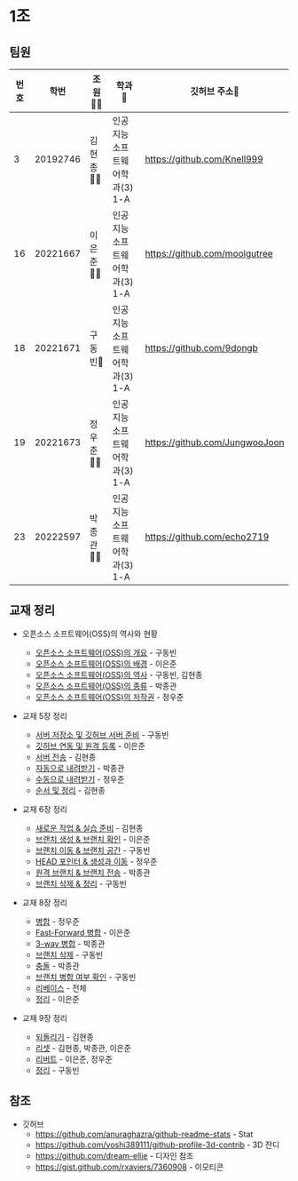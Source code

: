 1조
=
팀원
-
| 번호   |  학번      | 조원🙍‍♂️ | 학과 💼            |  깃허브 주소📝  |
|------|----------|----|----------------|----|
| 3    | 20192746 | 김현종👨‍💻 | 인공지능소프트웨어학과(3) 1-A | https://github.com/Knell999   |
| 16   | 20221667 | 이은준👨‍💻  | 인공지능소프트웨어학과(3) 1-A |https://github.com/moolgutree    |
| 18   | 20221671 | 구동빈🌟 | 인공지능소프트웨어학과(3) 1-A |   https://github.com/9dongb   |
| 19   | 20221673 | 정우준👨‍💻 | 인공지능소프트웨어학과(3) 1-A |  https://github.com/JungwooJoon  |
| 23   | 20222597 | 박종관👨‍💻 | 인공지능소프트웨어학과(3) 1-A | https://github.com/echo2719   |
           
## 교재 정리   

- 오픈소스 소프트웨어(OSS)의 역사와 현황

  - [오픈소스 소프트웨어(OSS)의 개요](https://github.com/QBteamOSS/OSS_Assignments/blob/main/%EC%98%A4%ED%94%88%EC%86%8C%EC%8A%A4%EC%86%8C%ED%94%84%ED%8A%B8%EC%9B%A8%EC%96%B4%20%EA%B0%9C%EC%9A%94%EC%99%80%20%EC%9D%B4%ED%95%B4/01.%20OSS%EC%9D%98%20%EA%B0%9C%EC%9A%94.md) - 구동빈
  - [오픈소스 소프트웨어(OSS)의 배경](https://github.com/QBteamOSS/OSS_Assignments/blob/main/%EC%98%A4%ED%94%88%EC%86%8C%EC%8A%A4%EC%86%8C%ED%94%84%ED%8A%B8%EC%9B%A8%EC%96%B4%20%EA%B0%9C%EC%9A%94%EC%99%80%20%EC%9D%B4%ED%95%B4/02.%20OSS%EC%9D%98%20%EB%B0%B0%EA%B2%BD.md) - 이은준
  - [오픈소스 소프트웨어(OSS)의 역사](https://github.com/QBteamOSS/OSS_Assignments/blob/main/%EC%98%A4%ED%94%88%EC%86%8C%EC%8A%A4%EC%86%8C%ED%94%84%ED%8A%B8%EC%9B%A8%EC%96%B4%20%EA%B0%9C%EC%9A%94%EC%99%80%20%EC%9D%B4%ED%95%B4/03.%20OSS%EC%9D%98%20%EC%97%AD%EC%82%AC.md) - 구동빈, 김현종
  - [오픈소스 소프트웨어(OSS)의 종류](https://github.com/QBteamOSS/OSS_Assignments/blob/main/%EC%98%A4%ED%94%88%EC%86%8C%EC%8A%A4%EC%86%8C%ED%94%84%ED%8A%B8%EC%9B%A8%EC%96%B4%20%EA%B0%9C%EC%9A%94%EC%99%80%20%EC%9D%B4%ED%95%B4/04.%20%EB%8C%80%ED%91%9C%EC%A0%81%EC%9D%B8%20OSS%20%EC%A2%85%EB%A5%98.md) - 박종관
  - [오픈소스 소프트웨어(OSS)의 저작권](https://github.com/QBteamOSS/OSS_Assignments/blob/main/%EC%98%A4%ED%94%88%EC%86%8C%EC%8A%A4%EC%86%8C%ED%94%84%ED%8A%B8%EC%9B%A8%EC%96%B4%20%EA%B0%9C%EC%9A%94%EC%99%80%20%EC%9D%B4%ED%95%B4/05.%20OSS%EC%9D%98%20%EC%A0%80%EC%9E%91%EA%B6%8C.md) - 정우준

- 교재 5장 정리
  - [서버 저장소 및 깃허브 서버 준비](https://github.com/QBteamOSS/OSS_Assignments/blob/main/organize_chapter5/1%EB%B2%88.md) - 구동빈
  - [깃허브 연동 및 원격 등록](https://github.com/QBteamOSS/OSS_Assignments/blob/main/organize_chapter5/2%EB%B2%88.md) - 이은준
  - [서버 전송](https://github.com/QBteamOSS/OSS_Assignments/blob/main/organize_chapter5/3%EB%B2%88.md) - 김현종
  - [자동으로 내려받기](https://github.com/QBteamOSS/OSS_Assignments/blob/main/organize_chapter5/4%EB%B2%88.md) - 박종관
  - [수동으로 내려받기](https://github.com/QBteamOSS/OSS_Assignments/blob/main/organize_chapter5/5%EB%B2%88.md) - 정우준
  - [순서 및 정리](https://github.com/QBteamOSS/OSS_Assignments/blob/main/organize_chapter5/6%EB%B2%88.md) - 김현종

- 교재 6장 정리
  - [새로운 작업 & 실습 준비](https://github.com/QBteamOSS/OSS_Assignments/blob/main/organize_chapter6/(1)%206.1%20%26%206.2.md) - 김현종
  - [브랜치 생성 & 브랜치 확인](https://github.com/QBteamOSS/OSS_Assignments/blob/main/organize_chapter6/(2)%206.3%20%26%203.4.md) - 이은준
  - [브랜치 이동 & 브랜치 공간](https://github.com/QBteamOSS/OSS_Assignments/blob/main/organize_chapter6/(3)%206.5%20&%206.6%20.md) - 구동빈
  - [HEAD 포인터 & 생성과 이동](https://github.com/QBteamOSS/OSS_Assignments/blob/main/organize_chapter6/(4)%206.7%20&%206.8.md) - 정우준
  - [ 원격 브랜치 & 브랜치 전송](https://github.com/QBteamOSS/OSS_Assignments/blob/main/organize_chapter6/(5)%206.9%20&%206.10.md) - 박종관
  - [브랜치 삭제 & 정리](https://github.com/QBteamOSS/OSS_Assignments/blob/main/organize_chapter6/(6)%206.11%20&%206.12.md) - 구동빈

- 교재 8장 정리
  - [병합](https://github.com/QBteamOSS/OSS_Assignments/blob/main/organize_chapter8/(1)%208-1.md) - 정우준
  - [Fast-Forward 병합](https://github.com/QBteamOSS/OSS_Assignments/blob/main/organize_chapter8/(2)%208-2.md) - 이은준
  - [3-way 병합](https://github.com/QBteamOSS/OSS_Assignments/blob/main/organize_chapter8/(3)%208-3.md) - 박종관
  - [브랜치 삭제](https://github.com/QBteamOSS/OSS_Assignments/blob/main/organize_chapter8/(4)%208-4.md) - 구동빈
  - [충돌](https://github.com/QBteamOSS/OSS_Assignments/blob/main/organize_chapter8/(5)%208.5.md) - 박종관
  - [브랜치 병합 여부 확인](https://github.com/QBteamOSS/OSS_Assignments/blob/main/organize_chapter8/(6)%208-6.md) - 구동빈
  - [리베이스](https://github.com/QBteamOSS/OSS_Assignments/blob/main/organize_chapter8/(7)%208-7.md) - 전체
  - [정리](https://github.com/QBteamOSS/OSS_Assignments/blob/main/organize_chapter8/(8)%208-8.md) - 이은준

- 교재 9장 정리
  - [되돌리기](https://github.com/QBteamOSS/OSS_Assignments/blob/main/organize_chapter9/(1)%209-1.md) - 김현종
  - [리셋](https://github.com/QBteamOSS/OSS_Assignments/blob/main/organize_chapter9/(2)%209-2.md) - 김현종, 박종관, 이은준
  - [리버트](https://github.com/QBteamOSS/OSS_Assignments/blob/main/organize_chapter9/(3)%209-3.md) - 이은준, 정우준
  - [정리](https://github.com/QBteamOSS/OSS_Assignments/blob/main/organize_chapter9/(4)%209-4.md) - 구동빈

## 참조
- 깃허브
  - https://github.com/anuraghazra/github-readme-stats - Stat
  - https://github.com/yoshi389111/github-profile-3d-contrib - 3D 잔디
  - https://github.com/dream-ellie - 디자인 참조
  - https://gist.github.com/rxaviers/7360908 - 이모티콘
